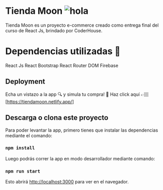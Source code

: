 # Tienda Moon ![hola](https://i.ibb.co/prDCPf1/Astro.png)

Tienda Moon es un proyecto e-commerce creado como entrega final del curso de React Js, brindado por CoderHouse.

# Dependencias utilizadas 🔧
React Js
React Bootstrap 
React Router DOM
Firebase 

## Deployment 
Echa un vistazo a la app 🔍 y simula tu compra! 👗
Haz click aquí 👉🏽[https://tiendamoon.netlify.app/] 


## Descarga o clona este proyecto
Para poder levantar la app, primero tienes que instalar las dependencias mediante el comando:
### `npm install` 

Luego podrás correr la app en modo desarrollador mediante comando:
### `npm run start`
Esto abrirá [http://localhost:3000](http://localhost:3000) para ver en el navegador.
